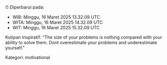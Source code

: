 ⏰ Diperbarui pada:
- WIB: Minggu, 16 Maret 2025 13.32.09 UTC
- WITA: Minggu, 16 Maret 2025 14.32.09 UTC
- WIT: Minggu, 16 Maret 2025 15.32.09 UTC

Kutipan Inspiratif:
"The size of your problems is nothing compared with your ability to solve them. Dont overestimate your problems and underestimate yourself."


Kategori: motivational

